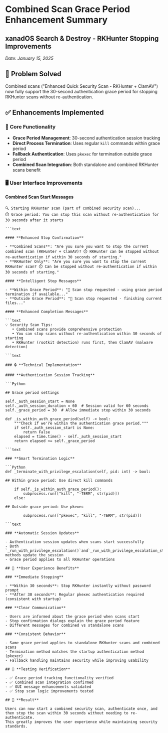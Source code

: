 # Combined Scan Grace Period Enhancement Summary

## xanadOS Search & Destroy - RKHunter Stopping Improvements

_Date: January 15, 2025_

## 🎯 **Problem Solved**

Combined scans ("Enhanced Quick Security Scan - RKHunter + ClamAV") now fully support the 30-second authentication grace period for stopping RKHunter scans without re-authentication.

## ✅ **Enhancements Implemented**

### 🔧 **Core Functionality**

- **Grace Period Management**: 30-second authentication session tracking
- **Direct Process Termination**: Uses regular `kill` commands within grace period
- **Fallback Authentication**: Uses `pkexec` for termination outside grace period
- **Combined Scan Integration**: Both standalone and combined RKHunter scans benefit

### 🖥️ **User Interface Improvements**

#### **Combined Scan Start Messages**

```text
🔍 Starting RKHunter scan (part of combined security scan)...
⏱️ Grace period: You can stop this scan without re-authentication for 30 seconds after it starts

```text

#### **Enhanced Stop Confirmation**

- **Combined Scans**: "Are you sure you want to stop the current combined scan (RKHunter + ClamAV)? ⏱️ RKHunter can be stopped without re-authentication if within 30 seconds of starting."
- **RKHunter Only**: "Are you sure you want to stop the current RKHunter scan? ⏱️ Can be stopped without re-authentication if within 30 seconds of starting."

#### **Intelligent Stop Messages**

- **Within Grace Period**: "🛑 Scan stop requested - using grace period termination if available..."
- **Outside Grace Period**: "🛑 Scan stop requested - finishing current files..."

#### **Enhanced Completion Messages**

```text
💡 Security Scan Tips:
   • Combined scans provide comprehensive protection
   • You can stop scans without re-authentication within 30 seconds of starting
   • RKHunter (rootkit detection) runs first, then ClamAV (malware detection)

```text

### 🔒 **Technical Implementation**

#### **Authentication Session Tracking**

```Python

## Grace period settings

self._auth_session_start = None
self._auth_session_duration = 60  # Session valid for 60 seconds
self._grace_period = 30  # Allow immediate stop within 30 seconds

def _is_within_auth_grace_period(self) -> bool:
    """Check if we're within the authentication grace period."""
    if self._auth_session_start is None:
        return False
    elapsed = time.time() - self._auth_session_start
    return elapsed <= self._grace_period

```text

### **Smart Termination Logic**

```Python
def _terminate_with_privilege_escalation(self, pid: int) -> bool:

## Within grace period: Use direct kill commands

    if self._is_within_auth_grace_period():
        subprocess.run(["kill", "-TERM", str(pid)])
    else:

## Outside grace period: Use pkexec

        subprocess.run(["pkexec", "kill", "-TERM", str(pid)])

```text

### **Automatic Session Updates**

- Authentication session updates when scans start successfully
- Both `_run_with_privilege_escalation()`and`_run_with_privilege_escalation_streaming()` methods update the session
- Grace period applies to all RKHunter operations

## 🚀 **User Experience Benefits**

### **Immediate Stopping**

- **Within 30 seconds**: Stop RKHunter instantly without password prompt
- **After 30 seconds**: Regular pkexec authentication required (consistent with startup)

### **Clear Communication**

- Users are informed about the grace period when scans start
- Stop confirmation dialogs explain the grace period feature
- Different messages for combined vs standalone scans

### **Consistent Behavior**

- Same grace period applies to standalone RKHunter scans and combined scans
- Termination method matches the startup authentication method (pkexec)
- Fallback handling maintains security while improving usability

## 🧪 **Testing Verification**

- ✅ Grace period tracking functionality verified
- ✅ Combined scan integration confirmed
- ✅ GUI message enhancements validated
- ✅ Stop scan logic improvements tested

## 🎉 **Result**

Users can now start a combined security scan, authenticate once, and then stop the scan within 30 seconds without needing to re-authenticate.
This greatly improves the user experience while maintaining security standards.

